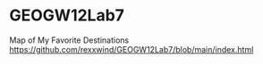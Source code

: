 # GEOGW12Lab7
Map of My Favorite Destinations
https://github.com/rexxwind/GEOGW12Lab7/blob/main/index.html

